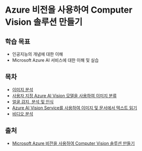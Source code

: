 # Azure 비전을 사용하여 Computer Vision 솔루션 만들기

## 학습 목표
 - 인공지능의 개념에 대한 이해
 - Microsoft Azure AI 서비스에 대한 이해 및 실습

## 목차
 - [이미지 분석](./content/이미지_분석.md)
 - [사용자 지정 Azure AI Vision 모델을 사용하여 이미지 분류](./content/사용자_지정_Azure%20AI_Vision_모델을_사용하여_이미지_분류.md)
 - [얼굴 감지, 분석 및 인식](./content/얼굴_감지_분석_및_인식.md)
 - [Azure AI Vision Service를 사용하여 이미지 및 문서에서 텍스트 읽기](./content/Azure_AI_Vision_Service를_사용하여_이미지_및_문서에서_텍스트_읽기.md)
 - [비디오 분석](./content/비디오_분석.md)


 ## 출처
  - [Microsoft Azure 비전을 사용하여 Computer Vision 솔루션 만들기](https://learn.microsoft.com/ko-kr/training/paths/create-computer-vision-solutions-azure-ai/)